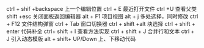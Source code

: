 ctrl + shif +backspace   上一个编辑位置
ctrl + E 最近打开文件
ctrl +U 查看父类
shift +esc 关闭面板返回编辑器
alt + F1 项目视图
alt + j 多处选择，同时修改
ctrl + F12 文件结构弹窗
ctrl + Tab 窗口切换器
ctrl + shift +alt 块选择
ctrl + shift + enter 代码补全
ctrl+ shift + I 查看方法实现
ctrl + shift + J 合并行和文本
ctrl + J 引入动态模版
alt + shift+ UP/Down 上、下移动代码